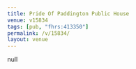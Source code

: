 ```yaml
---
title: Pride Of Paddington Public House
venue: v15834
tags: [pub, "fhrs:413350"]
permalink: /v/15834/
layout: venue
---
```

null